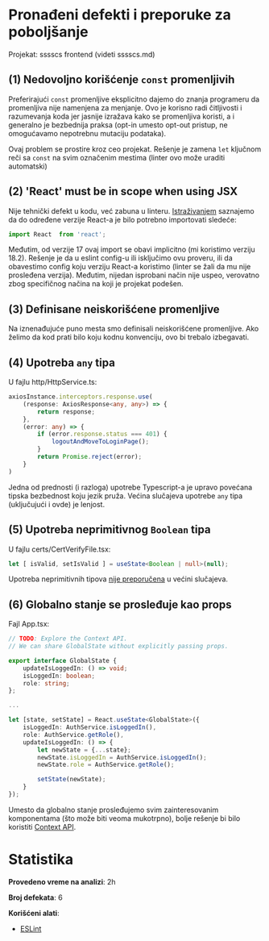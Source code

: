 # Pronađeni defekti i preporuke za poboljšanje

Projekat: sssscs frontend (videti sssscs.md)

## (1) Nedovoljno korišćenje `const` promenljivih

Preferirajući `const` promenljive eksplicitno dajemo do znanja programeru da promenljiva nije namenjena za menjanje. Ovo je korisno radi čitljivosti i razumevanja koda jer jasnije izražava kako se promenljiva koristi, a i generalno je bezbednija praksa (opt-in umesto opt-out pristup, ne omogućavamo nepotrebnu mutaciju podataka).

Ovaj problem se prostire kroz ceo projekat. Rešenje je zamena `let` ključnom reči sa `const` na svim označenim mestima (linter ovo može uraditi automatski)

## (2) 'React' must be in scope when using JSX

Nije tehnički defekt u kodu, već zabuna u linteru. [Istraživanjem](https://kinsta.com/knowledgebase/react-must-be-in-scope-when-using-jsx/) saznajemo da do određene verzije React-a je bilo potrebno importovati sledeće:

```typescript
import React  from 'react';
```

Međutim, od verzije 17 ovaj import se obavi implicitno (mi koristimo verziju 18.2). Rešenje je da u eslint config-u ili isključimo ovu proveru, ili da obavestimo config koju verziju React-a koristimo (linter se žali da mu nije prosleđena verzija). Međutim, nijedan isprobani način nije uspeo, verovatno zbog specifičnog načina na koji je projekat podešen.

## (3) Definisane neiskorišćene promenljive

Na iznenađujuće puno mesta smo definisali neiskorišćene promenljive. Ako želimo da kod prati bilo koju kodnu konvenciju, ovo bi trebalo izbegavati.


## (4) Upotreba `any` tipa

U fajlu http/HttpService.ts:

```typescript
axiosInstance.interceptors.response.use(
    (response: AxiosResponse<any, any>) => {
        return response;
    },
    (error: any) => {
        if (error.response.status === 401) {
            logoutAndMoveToLoginPage();
        }
        return Promise.reject(error);
    }
)
```

Jedna od prednosti (i razloga) upotrebe Typescript-a je upravo povećana tipska bezbednost koju jezik pruža. Većina slučajeva upotrebe `any` tipa (uključujući i ovde) je lenjost.

## (5) Upotreba neprimitivnog `Boolean` tipa

U fajlu certs/CertVerifyFile.tsx:
```typescript
let [ isValid, setIsValid ] = useState<Boolean | null>(null);
```

Upotreba neprimitivnih tipova [nije preporučena](https://www.typescriptlang.org/docs/handbook/declaration-files/do-s-and-don-ts.html#general-types) u većini slučajeva.

## (6) Globalno stanje se prosleđuje kao props

Fajl App.tsx:

```typescript
// TODO: Explore the Context API. 
// We can share GlobalState without explicitly passing props.

export interface GlobalState {
    updateIsLoggedIn: () => void;
    isLoggedIn: boolean;
    role: string;
};

...

let [state, setState] = React.useState<GlobalState>({
    isLoggedIn: AuthService.isLoggedIn(),
    role: AuthService.getRole(),
    updateIsLoggedIn: () => {
        let newState = {...state};
        newState.isLoggedIn = AuthService.isLoggedIn();
        newState.role = AuthService.getRole();

        setState(newState);
    }
});
```

Umesto da globalno stanje prosleđujemo svim zainteresovanim komponentama (što može biti veoma mukotrpno), bolje rešenje bi bilo koristiti [Context API](https://react.dev/learn/passing-data-deeply-with-context).

# Statistika

**Provedeno vreme na analizi**: 2h

**Broj defekata**: 6

**Korišćeni alati**:

- [ESLint](https://eslint.org/)
